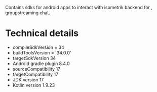 
Contains sdks for android apps to interact with isometrik backend for , groupstreaming chat.

# Technical details

* compileSdkVersion  = 34
* buildToolsVersion = '34.0.0'
* targetSdkVersion 34
* Android gradle plugin 8.4.0
* sourceCompatibility 17
* targetCompatibility 17
* JDK version 17
* Kotlin version 1.9.23

